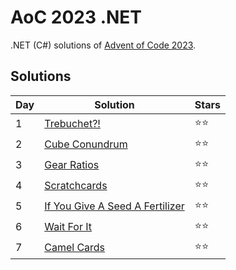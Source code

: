 # AoC 2023 .NET

.NET (C#) solutions of [Advent of Code 2023](https://adventofcode.com/2023).

## Solutions

|Day|Solution|Stars|
|--|--|--|
|1|[Trebuchet?!](https://github.com/melanchall/aoc2023net/blob/main/Aoc2023Net/Days/Day1.cs)|:star::star:|
|2|[Cube Conundrum](https://github.com/melanchall/aoc2023net/blob/main/Aoc2023Net/Days/Day2.cs)|:star::star:|
|3|[Gear Ratios](https://github.com/melanchall/aoc2023net/blob/main/Aoc2023Net/Days/Day3.cs)|:star::star:|
|4|[Scratchcards](https://github.com/melanchall/aoc2023net/blob/main/Aoc2023Net/Days/Day4.cs)|:star::star:|
|5|[If You Give A Seed A Fertilizer](https://github.com/melanchall/aoc2023net/blob/main/Aoc2023Net/Days/Day5.cs)|:star::star:|
|6|[Wait For It](https://github.com/melanchall/aoc2023net/blob/main/Aoc2023Net/Days/Day6.cs)|:star::star:|
|7|[Camel Cards](https://github.com/melanchall/aoc2023net/blob/main/Aoc2023Net/Days/Day7.cs)|:star::star:|
